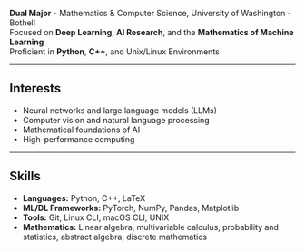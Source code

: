 **Dual Major** - Mathematics & Computer Science, University of Washington - Bothell  
Focused on **Deep Learning**, **AI Research**, and the **Mathematics of Machine Learning**  
Proficient in **Python**, **C++**, and Unix/Linux Environments

---

## Interests
- Neural networks and large language models (LLMs)
- Computer vision and natural language processing
- Mathematical foundations of AI
- High-performance computing

---

## Skills
- **Languages:** Python, C++, LaTeX
- **ML/DL Frameworks:** PyTorch, NumPy, Pandas, Matplotlib
- **Tools:** Git, Linux CLI, macOS CLI, UNIX
- **Mathematics:** Linear algebra, multivariable calculus, probability and statistics, abstract algebra, discrete mathematics
